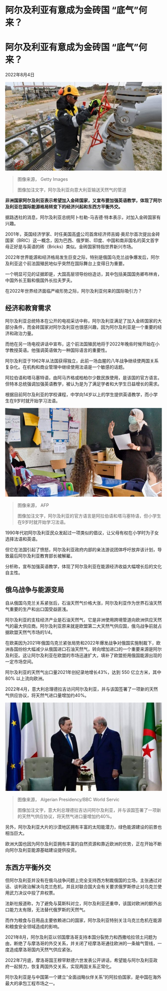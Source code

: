 # 阿尔及利亚有意成为金砖国 “底气”何来？


#  阿尔及利亚有意成为金砖国 “底气”何来？

2022年8月4日

![2022年4月14日](_126187337_61cbd23b-8556-472e-b05d-0754bf2dc992.jpg)

> 图像来源，  Getty Images
>
> 图像加注文字，阿尔及利亚向意大利亚输送天然气的管道

**非洲国家阿尔及利亚表示希望加入金砖国家，又宣布要加强英语教学，体现了阿尔及利亚在国际能源格局转变下的经济兴起和东西方平衡外交。**

据路透社的消息，阿尔及利亚总统阿卜杜勒-马吉德·特本表示，对加入金砖国家有兴趣。

2001年，英国经济学家、时任美国高盛公司首席经济师吉姆·奥尼尔首次提出金砖国家（BRIC）这一概念，因为巴西、俄罗斯、印度、中国和南非国名的英文首字母正好是与英语的砖（Bricks）类似。金砖国家特指世界新兴市场。

2022年世界能源和经济格局发生巨变之际，特别是俄国乌克兰战争爆发后，阿尔及利亚这个前法国殖民地似乎突然在国际舞台上变得日为重要。

一个明显可见的证据即是，大国高层领导纷纷造访，其中包括美国国务卿布林肯，中国外长王毅和俄国外长拉夫罗夫。

在2022年世界经济面临严峻形势之际，阿尔及利亚何来的国际吸引力？

##  经济和教育需求

阿尔及利亚总统特本在公开的电视采访中称，阿尔及利亚满足了加入金砖国家的大部分条件，而金砖国家对阿尔及利亚也很感兴趣，因为阿尔及利亚是一个重要的经济和政治力量。

而他在另一场电视讲话中宣布，这个前法国殖民地将于2022年晚些时候开始在小学教授英语。他强调英语做为一种国际语言的重要性。

阿尔及利亚于1962年从法国获得独立，此前一场血腥的八年战争继续使两国关系复杂化。在机构和商业管理中继续使用法语是一个敏感的话题。

阿拉伯语和塔马塞特语，由阿马齐格或柏柏尔少数民族使用，是该国的官方语言。但特本总统强调加强英语教学，被认为是为了满足学者和大学生日益增长的需求。

根据目前阿尔及利亚的学校课程，中学向14岁以上的学生提供英语教学，而小学生在9岁时就开始学习法语。

![阿尔及利亚官方语言是阿拉伯语和塔马塞特语，但小学生在9岁时就开始学习法语。](_126187338_47a59c0c-cb63-4c7e-a7c7-03c398610d7d.png)

> 图像来源，  AFP
>
> 图像加注文字，阿尔及利亚的官方语言是阿拉伯语和塔马塞特语，但小学生在9岁时就开始学习法语。

1990年代初阿尔及利亚民众发起过一项类似的倡议，让父母有权在小学时为子女选择法语和英语。

但它在法国引起了愤怒，阿尔及利亚政府内部的亲法游说团体呼吁放弃该计划，导致最后阿尔及利亚教育部长被解雇。

分析称，宣布加强英语教学，体现了阿尔及利亚在能源经济收益大幅增长后的文化自主性。

##  俄乌战争与能源变局

自从俄国乌克兰关系紧张后，石油天然气价格大涨，阿尔及利亚作为世界石油天然气重要的生产和出口国受益匪浅。

阿尔及利亚的支柱经济产业是石油天然气，它是非洲使用跨境管道向欧洲供应天然气的最大供应商。阿尔及利亚原来就是欧盟第二大天然气供应国，俄乌战争前就占据欧盟天然气市场的1/4。

在欧美因为2021年俄国乌克兰紧张局势和2022年爆发战争对俄国实施制裁下，欧洲各国纷纷大幅减少从俄国进口石油天然气，转向增加进口的一个重要来源是阿尔及利亚。这让阿尔及利亚在欧盟的市场迅速扩大，填补了欧盟拒用俄国能源出现的一定市场空间。

阿尔及利亚的天然气出口量2021年创纪录地增长43%，达到 550 亿立方米，其中 80% 以上流向欧洲。

2022年4月，意大利总理德拉吉访问阿尔及利亚，并与该国签署了一项新的天然气供应协议，将天然气进口量增加约40%。

![意大利总理德拉吉访问阿尔及利亚](_126185399_a.jpg)

> 图像来源，  Algerian Presidency/BBC World Servic
>
> 图像加注文字，意大利总理德拉吉访问阿尔及利亚，并与该国签署了一项新的天然气供应协议，将天然气进口量增加约40%。

另外，阿尔及利亚大片的沙漠地区拥有丰富的太阳能潜力，绿色能源建设的前景也相当巨大。

欧洲大国也因为阿尔及利亚拥有丰富的自然资源和靠近欧洲的优势，正在开始不断向阿尔及利亚能源基础建设提供投资。

##  东西方平衡外交

但阿尔及利亚并没有在俄乌战争问题上完全支持西方制裁俄国的立场，主张通过对话、谈判政治解决乌克兰危机，并且对联合国大会有关要求俄罗斯停止对乌克兰使用武力决议中投了弃权票。

法新社报道称，为了避免与莫斯科对立，阿尔及利亚还重申，该国对欧洲的额外出口能力太有限，无法替代俄罗斯的天然气。

而作为粮食与日用品主要依赖进口的国家，阿尔及利亚特别关注乌克兰危机在能源和粮食安全领域造成的影响。

2021年8月，阿尔及利亚以邻国摩洛哥支持本国分裂势力和西撒哈拉领土问题为由，断绝了与摩洛哥的外交关系，并关闭了经摩洛哥通往欧洲的一条输气管线，一度造成摩洛哥国内天然气供应紧张。

2022年7月底，摩洛哥国王穆罕默德六世发表公开讲话，希望能与阿尔及利亚政府一起努力，恢复两国外交关系，实现两国关系正常化。

阿尔及利亚是与中国第一个建立“全面战略伙伴关系”的阿拉伯国家，是中国在海外最大的承包工程市场之一。


